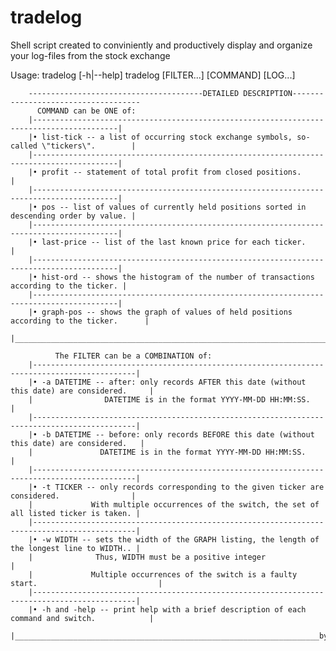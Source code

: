 # tradelog
Shell script created to conviniently and productively display and organize your log-files from the stock exchange


Usage: tradelog [-h|--help]
        tradelog [FILTER...] [COMMAND] [LOG...]
      
        ---------------------------------------DETAILED DESCRIPTION------------------------------------
          COMMAND can be ONE of:
        |-----------------------------------------------------------------------------------------|
        |• list-tick -- a list of occurring stock exchange symbols, so-called \"tickers\".        | 
        |-----------------------------------------------------------------------------------------|
        |• profit -- statement of total profit from closed positions.                             |
        |-----------------------------------------------------------------------------------------|
        |• pos -- list of values of currently held positions sorted in descending order by value. | 
        |-----------------------------------------------------------------------------------------|
        |• last-price -- list of the last known price for each ticker.                            | 
        |-----------------------------------------------------------------------------------------|
        |• hist-ord -- shows the histogram of the number of transactions according to the ticker. | 
        |-----------------------------------------------------------------------------------------|
        |• graph-pos -- shows the graph of values of held positions according to the ticker.      | 
        |_________________________________________________________________________________________|

              The FILTER can be a COMBINATION of:
        |---------------------------------------------------------------------------------------------|
        |• -a DATETIME -- after: only records AFTER this date (without this date) are considered.     |   
        |                DATETIME is in the format YYYY-MM-DD HH:MM:SS.                               |
        |---------------------------------------------------------------------------------------------|
        |• -b DATETIME -- before: only records BEFORE this date (without this date) are considered.   |
        |               DATETIME is in the format YYYY-MM-DD HH:MM:SS.                                |
        |---------------------------------------------------------------------------------------------|
        |• -t TICKER -- only records corresponding to the given ticker are considered.                |
        |             With multiple occurrences of the switch, the set of all listed ticker is taken. |
        |---------------------------------------------------------------------------------------------|
        |• -w WIDTH -- sets the width of the GRAPH listing, the length of the longest line to WIDTH.. |
        |              Thus, WIDTH must be a positive integer                                         |
        |             Multiple occurrences of the switch is a faulty start.                           | 
        |---------------------------------------------------------------------------------------------|
        |• -h and -help -- print help with a brief description of each command and switch.            |
        |____________________________________________________________________by_playfulFence__________|
